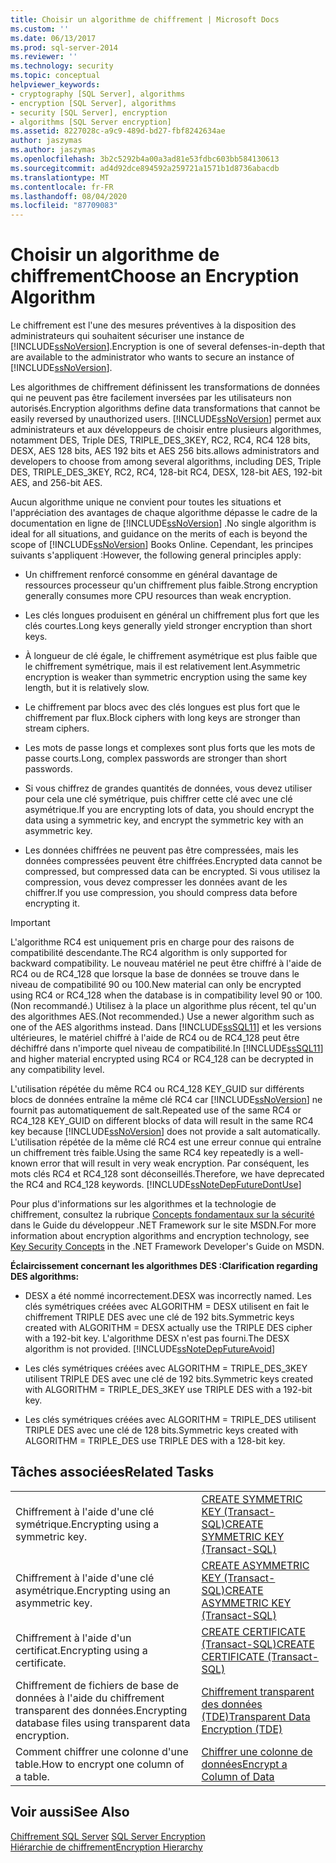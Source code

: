 ```yaml
---
title: Choisir un algorithme de chiffrement | Microsoft Docs
ms.custom: ''
ms.date: 06/13/2017
ms.prod: sql-server-2014
ms.reviewer: ''
ms.technology: security
ms.topic: conceptual
helpviewer_keywords:
- cryptography [SQL Server], algorithms
- encryption [SQL Server], algorithms
- security [SQL Server], encryption
- algorithms [SQL Server encryption]
ms.assetid: 8227028c-a9c9-489d-bd27-fbf8242634ae
author: jaszymas
ms.author: jaszymas
ms.openlocfilehash: 3b2c5292b4a00a3ad81e53fdbc603bb584130613
ms.sourcegitcommit: ad4d92dce894592a259721a1571b1d8736abacdb
ms.translationtype: MT
ms.contentlocale: fr-FR
ms.lasthandoff: 08/04/2020
ms.locfileid: "87709083"
---
```

# <a name="choose-an-encryption-algorithm"></a><span data-ttu-id="52962-102">Choisir un algorithme de chiffrement</span><span class="sxs-lookup"><span data-stu-id="52962-102">Choose an Encryption Algorithm</span></span>
  <span data-ttu-id="52962-103">Le chiffrement est l'une des mesures préventives à la disposition des administrateurs qui souhaitent sécuriser une instance de [!INCLUDE[ssNoVersion](../../../includes/ssnoversion-md.md)].</span><span class="sxs-lookup"><span data-stu-id="52962-103">Encryption is one of several defenses-in-depth that are available to the administrator who wants to secure an instance of [!INCLUDE[ssNoVersion](../../../includes/ssnoversion-md.md)].</span></span>  
  
 <span data-ttu-id="52962-104">Les algorithmes de chiffrement définissent les transformations de données qui ne peuvent pas être facilement inversées par les utilisateurs non autorisés.</span><span class="sxs-lookup"><span data-stu-id="52962-104">Encryption algorithms define data transformations that cannot be easily reversed by unauthorized users.</span></span> [!INCLUDE[ssNoVersion](../../../includes/ssnoversion-md.md)] <span data-ttu-id="52962-105">permet aux administrateurs et aux développeurs de choisir entre plusieurs algorithmes, notamment DES, Triple DES, TRIPLE_DES_3KEY, RC2, RC4, RC4 128 bits, DESX, AES 128 bits, AES 192 bits et AES 256 bits.</span><span class="sxs-lookup"><span data-stu-id="52962-105">allows administrators and developers to choose from among several algorithms, including DES, Triple DES, TRIPLE_DES_3KEY, RC2, RC4, 128-bit RC4, DESX, 128-bit AES, 192-bit AES, and 256-bit AES.</span></span>  
  
 <span data-ttu-id="52962-106">Aucun algorithme unique ne convient pour toutes les situations et l'appréciation des avantages de chaque algorithme dépasse le cadre de la documentation en ligne de [!INCLUDE[ssNoVersion](../../../includes/ssnoversion-md.md)] .</span><span class="sxs-lookup"><span data-stu-id="52962-106">No single algorithm is ideal for all situations, and guidance on the merits of each is beyond the scope of [!INCLUDE[ssNoVersion](../../../includes/ssnoversion-md.md)] Books Online.</span></span> <span data-ttu-id="52962-107">Cependant, les principes suivants s'appliquent :</span><span class="sxs-lookup"><span data-stu-id="52962-107">However, the following general principles apply:</span></span>  
  
-   <span data-ttu-id="52962-108">Un chiffrement renforcé consomme en général davantage de ressources processeur qu'un chiffrement plus faible.</span><span class="sxs-lookup"><span data-stu-id="52962-108">Strong encryption generally consumes more CPU resources than weak encryption.</span></span>  
  
-   <span data-ttu-id="52962-109">Les clés longues produisent en général un chiffrement plus fort que les clés courtes.</span><span class="sxs-lookup"><span data-stu-id="52962-109">Long keys generally yield stronger encryption than short keys.</span></span>  
  
-   <span data-ttu-id="52962-110">À longueur de clé égale, le chiffrement asymétrique est plus faible que le chiffrement symétrique, mais il est relativement lent.</span><span class="sxs-lookup"><span data-stu-id="52962-110">Asymmetric encryption is weaker than symmetric encryption using the same key length, but it is relatively slow.</span></span>  
  
-   <span data-ttu-id="52962-111">Le chiffrement par blocs avec des clés longues est plus fort que le chiffrement par flux.</span><span class="sxs-lookup"><span data-stu-id="52962-111">Block ciphers with long keys are stronger than stream ciphers.</span></span>  
  
-   <span data-ttu-id="52962-112">Les mots de passe longs et complexes sont plus forts que les mots de passe courts.</span><span class="sxs-lookup"><span data-stu-id="52962-112">Long, complex passwords are stronger than short passwords.</span></span>  
  
-   <span data-ttu-id="52962-113">Si vous chiffrez de grandes quantités de données, vous devez utiliser pour cela une clé symétrique, puis chiffrer cette clé avec une clé asymétrique.</span><span class="sxs-lookup"><span data-stu-id="52962-113">If you are encrypting lots of data, you should encrypt the data using a symmetric key, and encrypt the symmetric key with an asymmetric key.</span></span>  
  
-   <span data-ttu-id="52962-114">Les données chiffrées ne peuvent pas être compressées, mais les données compressées peuvent être chiffrées.</span><span class="sxs-lookup"><span data-stu-id="52962-114">Encrypted data cannot be compressed, but compressed data can be encrypted.</span></span> <span data-ttu-id="52962-115">Si vous utilisez la compression, vous devez compresser les données avant de les chiffrer.</span><span class="sxs-lookup"><span data-stu-id="52962-115">If you use compression, you should compress data before encrypting it.</span></span>  
  
> [!IMPORTANT]  
>  <span data-ttu-id="52962-116">L'algorithme RC4 est uniquement pris en charge pour des raisons de compatibilité descendante.</span><span class="sxs-lookup"><span data-stu-id="52962-116">The RC4 algorithm is only supported for backward compatibility.</span></span> <span data-ttu-id="52962-117">Le nouveau matériel ne peut être chiffré à l'aide de RC4 ou de RC4_128 que lorsque la base de données se trouve dans le niveau de compatibilité 90 ou 100.</span><span class="sxs-lookup"><span data-stu-id="52962-117">New material can only be encrypted using RC4 or RC4_128 when the database is in compatibility level 90 or 100.</span></span> <span data-ttu-id="52962-118">(Non recommandé.) Utilisez à la place un algorithme plus récent, tel qu'un des algorithmes AES.</span><span class="sxs-lookup"><span data-stu-id="52962-118">(Not recommended.) Use a newer algorithm such as one of the AES algorithms instead.</span></span> <span data-ttu-id="52962-119">Dans [!INCLUDE[ssSQL11](../../../includes/sssql11-md.md)] et les versions ultérieures, le matériel chiffré à l'aide de RC4 ou de RC4_128 peut être déchiffré dans n'importe quel niveau de compatibilité.</span><span class="sxs-lookup"><span data-stu-id="52962-119">In [!INCLUDE[ssSQL11](../../../includes/sssql11-md.md)] and higher material encrypted using RC4 or RC4_128 can be decrypted in any compatibility level.</span></span>  
>   
>  <span data-ttu-id="52962-120">L'utilisation répétée du même RC4 ou RC4_128 KEY_GUID sur différents blocs de données entraîne la même clé RC4 car [!INCLUDE[ssNoVersion](../../../includes/ssnoversion-md.md)] ne fournit pas automatiquement de salt.</span><span class="sxs-lookup"><span data-stu-id="52962-120">Repeated use of the same RC4 or RC4_128 KEY_GUID on different blocks of data will result in the same RC4 key because [!INCLUDE[ssNoVersion](../../../includes/ssnoversion-md.md)] does not provide a salt automatically.</span></span> <span data-ttu-id="52962-121">L'utilisation répétée de la même clé RC4 est une erreur connue qui entraîne un chiffrement très faible.</span><span class="sxs-lookup"><span data-stu-id="52962-121">Using the same RC4 key repeatedly is a well-known error that will result in very weak encryption.</span></span> <span data-ttu-id="52962-122">Par conséquent, les mots clés RC4 et RC4_128 sont déconseillés.</span><span class="sxs-lookup"><span data-stu-id="52962-122">Therefore, we have deprecated the RC4 and RC4_128 keywords.</span></span> [!INCLUDE[ssNoteDepFutureDontUse](../../../includes/ssnotedepfuturedontuse-md.md)]  
  
 <span data-ttu-id="52962-123">Pour plus d'informations sur les algorithmes et la technologie de chiffrement, consultez la rubrique [Concepts fondamentaux sur la sécurité](https://go.microsoft.com/fwlink/?LinkId=62082) dans le Guide du développeur .NET Framework sur le site MSDN.</span><span class="sxs-lookup"><span data-stu-id="52962-123">For more information about encryption algorithms and encryption technology, see [Key Security Concepts](https://go.microsoft.com/fwlink/?LinkId=62082) in the .NET Framework Developer's Guide on MSDN.</span></span>  
  
 <span data-ttu-id="52962-124">**Éclaircissement concernant les algorithmes DES :**</span><span class="sxs-lookup"><span data-stu-id="52962-124">**Clarification regarding DES algorithms:**</span></span>  
  
-   <span data-ttu-id="52962-125">DESX a été nommé incorrectement.</span><span class="sxs-lookup"><span data-stu-id="52962-125">DESX was incorrectly named.</span></span> <span data-ttu-id="52962-126">Les clés symétriques créées avec ALGORITHM = DESX utilisent en fait le chiffrement TRIPLE DES avec une clé de 192 bits.</span><span class="sxs-lookup"><span data-stu-id="52962-126">Symmetric keys created with ALGORITHM = DESX actually use the TRIPLE DES cipher with a 192-bit key.</span></span> <span data-ttu-id="52962-127">L'algorithme DESX n'est pas fourni.</span><span class="sxs-lookup"><span data-stu-id="52962-127">The DESX algorithm is not provided.</span></span> [!INCLUDE[ssNoteDepFutureAvoid](../../../includes/ssnotedepfutureavoid-md.md)]  
  
-   <span data-ttu-id="52962-128">Les clés symétriques créées avec ALGORITHM = TRIPLE_DES_3KEY utilisent TRIPLE DES avec une clé de 192 bits.</span><span class="sxs-lookup"><span data-stu-id="52962-128">Symmetric keys created with ALGORITHM = TRIPLE_DES_3KEY use TRIPLE DES with a 192-bit key.</span></span>  
  
-   <span data-ttu-id="52962-129">Les clés symétriques créées avec ALGORITHM = TRIPLE_DES utilisent TRIPLE DES avec une clé de 128 bits.</span><span class="sxs-lookup"><span data-stu-id="52962-129">Symmetric keys created with ALGORITHM = TRIPLE_DES use TRIPLE DES with a 128-bit key.</span></span>  
  
## <a name="related-tasks"></a><span data-ttu-id="52962-130">Tâches associées</span><span class="sxs-lookup"><span data-stu-id="52962-130">Related Tasks</span></span>  
  
|||  
|-|-|  
|<span data-ttu-id="52962-131">Chiffrement à l'aide d'une clé symétrique.</span><span class="sxs-lookup"><span data-stu-id="52962-131">Encrypting using a symmetric key.</span></span>|[<span data-ttu-id="52962-132">CREATE SYMMETRIC KEY &#40;Transact-SQL&#41;</span><span class="sxs-lookup"><span data-stu-id="52962-132">CREATE SYMMETRIC KEY &#40;Transact-SQL&#41;</span></span>](/sql/t-sql/statements/create-symmetric-key-transact-sql)|  
|<span data-ttu-id="52962-133">Chiffrement à l'aide d'une clé asymétrique.</span><span class="sxs-lookup"><span data-stu-id="52962-133">Encrypting using an asymmetric key.</span></span>|[<span data-ttu-id="52962-134">CREATE ASYMMETRIC KEY &#40;Transact-SQL&#41;</span><span class="sxs-lookup"><span data-stu-id="52962-134">CREATE ASYMMETRIC KEY &#40;Transact-SQL&#41;</span></span>](/sql/t-sql/statements/create-asymmetric-key-transact-sql)|  
|<span data-ttu-id="52962-135">Chiffrement à l'aide d'un certificat.</span><span class="sxs-lookup"><span data-stu-id="52962-135">Encrypting using a certificate.</span></span>|[<span data-ttu-id="52962-136">CREATE CERTIFICATE &#40;Transact-SQL&#41;</span><span class="sxs-lookup"><span data-stu-id="52962-136">CREATE CERTIFICATE &#40;Transact-SQL&#41;</span></span>](/sql/t-sql/statements/create-certificate-transact-sql)|  
|<span data-ttu-id="52962-137">Chiffrement de fichiers de base de données à l'aide du chiffrement transparent des données.</span><span class="sxs-lookup"><span data-stu-id="52962-137">Encrypting database files using transparent data encryption.</span></span>|[<span data-ttu-id="52962-138">Chiffrement transparent des données &#40;TDE&#41;</span><span class="sxs-lookup"><span data-stu-id="52962-138">Transparent Data Encryption &#40;TDE&#41;</span></span>](transparent-data-encryption.md)|  
|<span data-ttu-id="52962-139">Comment chiffrer une colonne d'une table.</span><span class="sxs-lookup"><span data-stu-id="52962-139">How to encrypt one column of a table.</span></span>|[<span data-ttu-id="52962-140">Chiffrer une colonne de données</span><span class="sxs-lookup"><span data-stu-id="52962-140">Encrypt a Column of Data</span></span>](encrypt-a-column-of-data.md)|  
  
## <a name="see-also"></a><span data-ttu-id="52962-141">Voir aussi</span><span class="sxs-lookup"><span data-stu-id="52962-141">See Also</span></span>  
 <span data-ttu-id="52962-142">[Chiffrement SQL Server](sql-server-encryption.md) </span><span class="sxs-lookup"><span data-stu-id="52962-142">[SQL Server Encryption](sql-server-encryption.md) </span></span>  
 [<span data-ttu-id="52962-143">Hiérarchie de chiffrement</span><span class="sxs-lookup"><span data-stu-id="52962-143">Encryption Hierarchy</span></span>](encryption-hierarchy.md)  
  
  
